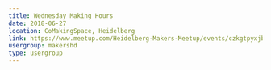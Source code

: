 ```yaml
---
title: Wednesday Making Hours
date: 2018-06-27
location: CoMakingSpace, Heidelberg
link: https://www.meetup.com/Heidelberg-Makers-Meetup/events/czkgtpyxjbkc/
usergroup: makershd
type: usergroup
---
```

